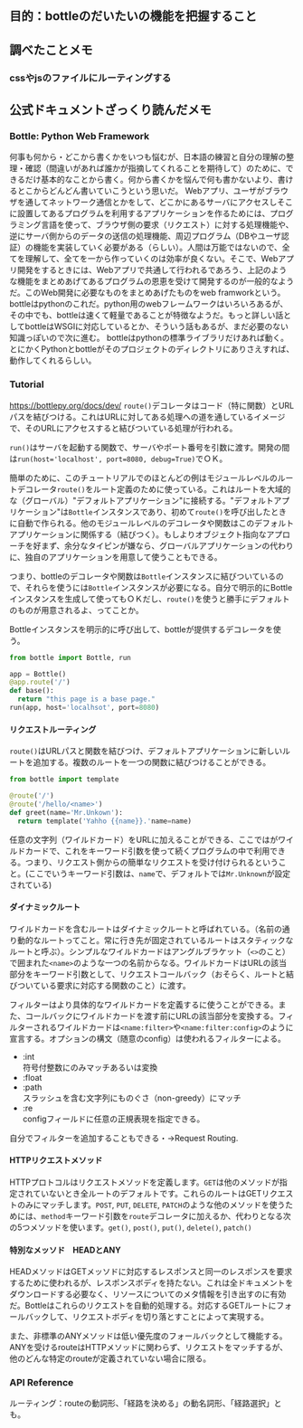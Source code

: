 
## 目的：bottleのだいたいの機能を把握すること

## 調べたことメモ

### cssやjsのファイルにルーティングする


## 公式ドキュメントざっくり読んだメモ
### Bottle: Python Web Framework
何事も何から・どこから書くかをいつも悩むが、日本語の練習と自分の理解の整理・確認（間違いがあれば誰かが指摘してくれることを期待して）のために、できるだけ基本的なことから書く。何から書くかを悩んで何も書かないより、書けるとこからどんどん書いていこうという思いだ。
Webアプリ、ユーザがブラウザを通してネットワーク通信とかをして、どこかにあるサーバにアクセスしそこに設置してあるプログラムを利用するアプリケーションを作るためには、プログラミング言語を使って、ブラウザ側の要求（リクエスト）に対する処理機能や、逆にサーバ側からのデータの送信の処理機能、周辺プログラム（DBやユーザ認証）の機能を実装していく必要がある（らしい）。人間は万能ではないので、全てを理解して、全てを一から作っていくのは効率が良くない。そこで、Webアプリ開発をするときには、Webアプリで共通して行われるであろう、上記のような機能をまとめあげてあるプログラムの恩恵を受けて開発するのが一般的なようだ。このWeb開発に必要なものをまとめあげたものをweb framworkという。bottleはpythonのこれだ。python用のwebフレームワークはいろいろあるが、その中でも、bottleは速くて軽量であることが特徴なようだ。もっと詳しい話としてbottleはWSGIに対応しているとか、そういう話もあるが、まだ必要のない知識っぽいので次に進む。
bottleはpythonの標準ライブラリだけあれば動く。とにかくPythonとbottleがそのプロジェクトのディレクトリにありさえすれば、動作してくれるらしい。

### Tutorial
https://bottlepy.org/docs/dev/
`route()`デコレータはコード（特に関数）とURLパスを結びつける。これはURLに対してある処理への道を通しているイメージで、そのURLにアクセスすると結びついている処理が行われる。

`run()`はサーバを起動する関数で、サーバやポート番号を引数に渡す。開発の間は`run(host='localhost', port=8080, debug=True)`でＯＫ。

簡単のために、このチュートリアルでのほとんどの例はモジュールレベルのルートデコレータ`route()`をルート定義のために使っている。これはルートを大域的な（グローバル）"デフォルトアプリケーション"に接続する。"デフォルトアプリケーション"は`Bottle`インスタンスであり、初めて`route()`を呼び出したときに自動で作られる。他のモジュールレベルのデコレータや関数はこのデフォルトアプリケーションに関係する（結びつく）。もしよりオブジェクト指向なアプローチを好まず、余分なタイピンが嫌なら、グローバルアプリケーションの代わりに、独自のアプリケーションを用意して使うこともできる。

つまり、bottleのデコレータや関数は`Bottle`インスタンスに結びついているので、それらを使うには`Bottle`インスタンスが必要になる。自分で明示的にBottleインスタンスを生成して使ってもＯＫだし、`route()`を使うと勝手にデフォルトのものが用意されるよ、ってことか。

Bottleインスタンスを明示的に呼び出して、bottleが提供するデコレータを使う。

```python
from bottle import Bottle, run

app = Bottle()
@app.route('/')
def base():
  return "this page is a base page."
run(app, host='localhsot', port=8080)
```
#### リクエストルーティング
`route()`はURLパスと関数を結びつけ、デフォルトアプリケーションに新しいルートを追加する。複数のルートを一つの関数に結びつけることができる。

```python
from bottle import template

@route('/')
@route('/hello/<name>')
def greet(name='Mr.Unkown'):
  return template('Yahho {{name}}.'name=name)
```

任意の文字列（ワイルドカード）をURLに加えることができる、ここでは<name>がワイルドカードで、これをキーワード引数を使って続くプログラムの中で利用できる。つまり、リクエスト側からの簡単なリクエストを受け付けられるということ。(ここでいうキーワード引数は、`name`で、デフォルトでは`Mr.Unknown`が設定されている)

#### ダイナミックルート
ワイルドカードを含むルートはダイナミックルートと呼ばれている。（名前の通り動的なルートってこと。常に行き先が固定されているルートはスタティックなルートと呼ぶ）。シンプルなワイルドカードはアングルブラケット（`<>`のこと）で囲まれた`<name>`のような一つの名前からなる。ワイルドカードはURLの該当部分をキーワード引数として、リクエストコールバック（おそらく、ルートと結びついている要求に対応する関数のこと）に渡す。

フィルターはより具体的なワイルドカードを定義するに使うことができる。また、コールバックにワイルドカードを渡す前にURLの該当部分を変換する。フィルターされるワイルドカードは`<name:filter>`や`<name:filter:config>`のように宣言する。オプションの構文（随意のconfig）は使われるフィルターによる。
- :int  
符号付整数にのみマッチあるいは変換
- :float  
- :path  
スラッシュを含む文字列にものぐさ（non-greedy）にマッチ
- :re  
configフィールドに任意の正規表現を指定できる。

自分でフィルターを追加することもできる・→Request Routing.

#### HTTPリクエストメソッド
HTTPプロトコルはリクエストメソッドを定義します。`GET`は他のメソッドが指定されていないとき全ルートのデフォルトです。これらのルートはGETリクエストのみにマッチします。`POST`, `PUT`, `DELETE`, `PATCH`のような他のメソッドを使うためには、`method`キーワード引数を`route`デコレータに加えるか、代わりとなる次の5つメソッドを使います。`get()`, `post()`, `put()`, `delete()`, `patch()`

#### 特別なメッソド　HEADとANY
HEADメソッドはGETメッソドに対応するレスポンスと同一のレスポンスを要求するために使われるが、レスポンスボディを持たない。これは全ドキュメントをダウンロードする必要なく、リソースについてのメタ情報を引き出すのに有効だ。Bottleはこれらのリクエストを自動的処理する。対応するGETルートにフォールバックして、リクエストボディを切り落とすことによって実現する。

また、非標準のANYメソッドは低い優先度のフォールバックとして機能する。
ANYを受けるrouteはHTTPメソッドに関わらず、リクエストをマッチするが、他のどんな特定のrouteが定義されていない場合に限る。



### API Reference


ルーティング：routeの動詞形、「経路を決める」の動名詞形、「経路選択」とも。
